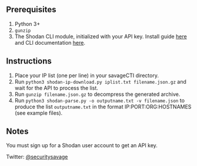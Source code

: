## Prerequisites

1. Python 3+
2. ```gunzip```
2. The Shodan CLI module, initialized with your API key. Install guide [here](https://help.shodan.io/command-line-interface/0-installation) and CLI documentation [here](https://cli.shodan.io/).

## Instructions

1. Place your IP list (one per line) in your savageCTI directory.
2. Run ```python3 shodan-ip-download.py iplist.txt filename.json.gz``` and wait for the API to process the list.
3. Run ```gunzip filename.json.gz``` to decompress the generated archive.
4. Run ```python3 shodan-parse.py -o outputname.txt -v filename.json``` to produce the list ```outputname.txt``` in the format IP:PORT:ORG:HOSTNAMES (see example files).

## Notes

You must sign up for a Shodan user account to get an API key.

Twitter: [@securitysavage](https://twitter.com/securitysavage)
